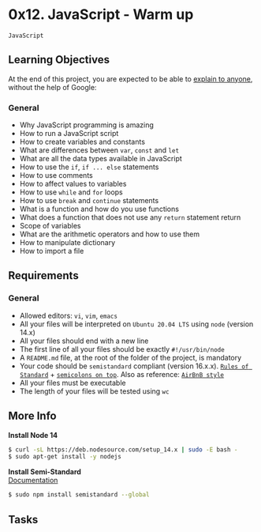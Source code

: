 # 0x12. JavaScript - Warm up
`JavaScript`

## Learning Objectives

At the end of this project, you are expected to be able to [explain to anyone](https://fs.blog/feynman-learning-technique/), without the help of Google:

### General
- Why JavaScript programming is amazing
- How to run a JavaScript script
- How to create variables and constants
- What are differences between `var`, `const` and `let`
- What are all the data types available in JavaScript
- How to use the `if`, `if ... else` statements
- How to use comments
- How to affect values to variables
- How to use `while` and `for` loops
- How to use `break` and `continue` statements
- What is a function and how do you use functions
- What does a function that does not use any `return` statement return
- Scope of variables
- What are the arithmetic operators and how to use them
- How to manipulate dictionary
- How to import a file

## Requirements
### General
- Allowed editors: `vi`, `vim`, `emacs`
- All your files will be interpreted on `Ubuntu 20.04 LTS` using `node` (version 14.x)
- All your files should end with a new line
- The first line of all your files should be exactly `#!/usr/bin/node`
- A `README.md` file, at the root of the folder of the project, is mandatory
- Your code should be `semistandard` compliant (version 16.x.x). [`Rules of Standard`](https://standardjs.com/rules.html) + [`semicolons on top`](https://github.com/standard/semistandard). Also as reference: [`AirBnB style`](https://github.com/airbnb/javascript)
- All your files must be executable
- The length of your files will be tested using `wc`

## More Info
__Install Node 14__


```bash
$ curl -sL https://deb.nodesource.com/setup_14.x | sudo -E bash -
$ sudo apt-get install -y nodejs
```

__Install Semi-Standard__<br>
[Documentation](https://github.com/standard/semistandard)


```bash
$ sudo npm install semistandard --global
```

## Tasks
